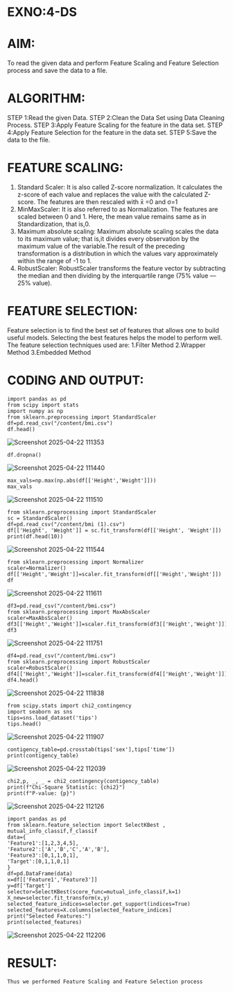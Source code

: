 # EXNO:4-DS
# AIM:
To read the given data and perform Feature Scaling and Feature Selection process and save the
data to a file.

# ALGORITHM:
STEP 1:Read the given Data.
STEP 2:Clean the Data Set using Data Cleaning Process.
STEP 3:Apply Feature Scaling for the feature in the data set.
STEP 4:Apply Feature Selection for the feature in the data set.
STEP 5:Save the data to the file.

# FEATURE SCALING:
1. Standard Scaler: It is also called Z-score normalization. It calculates the z-score of each value and replaces the value with the calculated Z-score. The features are then rescaled with x̄ =0 and σ=1
2. MinMaxScaler: It is also referred to as Normalization. The features are scaled between 0 and 1. Here, the mean value remains same as in Standardization, that is,0.
3. Maximum absolute scaling: Maximum absolute scaling scales the data to its maximum value; that is,it divides every observation by the maximum value of the variable.The result of the preceding transformation is a distribution in which the values vary approximately within the range of -1 to 1.
4. RobustScaler: RobustScaler transforms the feature vector by subtracting the median and then dividing by the interquartile range (75% value — 25% value).

# FEATURE SELECTION:
Feature selection is to find the best set of features that allows one to build useful models. Selecting the best features helps the model to perform well.
The feature selection techniques used are:
1.Filter Method
2.Wrapper Method
3.Embedded Method

# CODING AND OUTPUT:
```
import pandas as pd
from scipy import stats
import numpy as np
from sklearn.preprocessing import StandardScaler
df=pd.read_csv("/content/bmi.csv")
df.head()
```
![Screenshot 2025-04-22 111353](https://github.com/user-attachments/assets/240a7fee-ceb6-43d6-b1e5-b76be62a3ada)

```
df.dropna()
```
![Screenshot 2025-04-22 111440](https://github.com/user-attachments/assets/4da01cbb-bc5a-44d2-b78d-6103555a3139)

```
max_vals=np.max(np.abs(df[['Height','Weight']]))
max_vals
```
![Screenshot 2025-04-22 111510](https://github.com/user-attachments/assets/34f0e8a6-3f5b-4ef9-9cd3-8a8e7816f110)

```
from sklearn.preprocessing import StandardScaler
sc = StandardScaler()
df=pd.read_csv("/content/bmi (1).csv")
df[['Height', 'Weight']] = sc.fit_transform(df[['Height', 'Weight']])
print(df.head(10))
```
![Screenshot 2025-04-22 111544](https://github.com/user-attachments/assets/2f8c028a-abf7-4c82-bc80-c3317b3cf966)

```
from sklearn.preprocessing import Normalizer
scaler=Normalizer()
df[['Height','Weight']]=scaler.fit_transform(df[['Height','Weight']])
df
```
![Screenshot 2025-04-22 111611](https://github.com/user-attachments/assets/491281b6-fcd1-4c03-82d2-e83dd1cf2a26)

```
df3=pd.read_csv("/content/bmi.csv")
from sklearn.preprocessing import MaxAbsScaler
scaler=MaxAbsScaler()
df3[['Height','Weight']]=scaler.fit_transform(df3[['Height','Weight']])
df3
```
![Screenshot 2025-04-22 111751](https://github.com/user-attachments/assets/a2bd164b-7d1c-4f38-9e2c-709f34e67813)

```
df4=pd.read_csv("/content/bmi.csv")
from sklearn.preprocessing import RobustScaler
scaler=RobustScaler()
df4[['Height','Weight']]=scaler.fit_transform(df4[['Height','Weight']])
df4.head()
```
![Screenshot 2025-04-22 111838](https://github.com/user-attachments/assets/c43ce6c3-acb6-40eb-a7da-b5686d7b4bb1)

```
from scipy.stats import chi2_contingency
import seaborn as sns
tips=sns.load_dataset('tips')
tips.head()
```
![Screenshot 2025-04-22 111907](https://github.com/user-attachments/assets/66208af3-e557-4537-803c-5457d8dfa93e)

```
contigency_table=pd.crosstab(tips['sex'],tips['time'])
print(contigency_table)
```
![Screenshot 2025-04-22 112039](https://github.com/user-attachments/assets/23e32f63-60ea-4f49-a1ce-45337c2f31a8)

```
chi2,p, _, _ = chi2_contingency(contigency_table)
print(f"Chi-Square Statistic: {chi2}")
print(f"P-value: {p}")
```
![Screenshot 2025-04-22 112126](https://github.com/user-attachments/assets/45a0254c-ae06-4320-b6bf-fda6683fa49c)

```
import pandas as pd
from sklearn.feature_selection import SelectKBest , mutual_info_classif,f_classif
data={
'Feature1':[1,2,3,4,5],
'Feature2':['A','B','C','A','B'],
'Feature3':[0,1,1,0,1],
'Target':[0,1,1,0,1]
}
df=pd.DataFrame(data)
x=df[['Feature1','Feature3']]
y=df['Target']
selector=SelectKBest(score_func=mutual_info_classif,k=1)
X_new=selector.fit_transform(x,y)
selected_feature_indices=selector.get_support(indices=True)
selected_features=X.columns[selected_feature_indices]
print("Selected Features:")
print(selected_features)
```
![Screenshot 2025-04-22 112206](https://github.com/user-attachments/assets/f12116a7-6b10-4600-9964-c0d594ac5211)


# RESULT:
```
Thus we performed Feature Scaling and Feature Selection process
```
